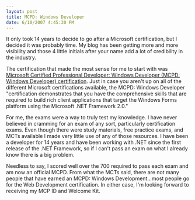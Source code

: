 ```yaml
---
layout: post
title: MCPD: Windows Developer
date: 6/10/2007 4:45:30 PM
---
```


It only took 14 years to decide to go after a Microsoft certification, but I decided it was probably time. My blog has been getting more and more visibility and those 4 little initials after your name add a lot of credibility in the industry.

The certification that made the most sense for me to start with was [Microsoft Certified Professional Developer: Windows Developer (MCPD: Windows Developer) certification](http://www.microsoft.com/learning/mcp/mcpd/windev/default.mspx "http://www.microsoft.com/learning/mcp/mcpd/windev/default.mspx"). Just in case you aren't up on all of the different Microsoft certifications available, the MCPD: Windows Developer "certification demonstrates that you have the comprehensive skills that are required to build rich client applications that target the Windows Forms platform using the Microsoft .NET Framework 2.0."

For me, the exams were a way to truly test my knowledge. I have never believed in cramming for an exam of any sort, particularly certification exams. Even though there were study materials, free practice exams, and MCTs available I made very little use of any of those resources. I have been a developer for 14 years and have been working with .NET since the first release of the .NET Framework, so if I can't pass an exam on what I already know there is a big problem.

Needless to say, I scored well over the 700 required to pass each exam and am now an official MCPD. From what the MCTs said, there are not many people that have earned an MCPD: Windows Development...most people go for the Web Development certification. In either case, I'm looking forward to receiving my MCP ID and Welcome Kit.
